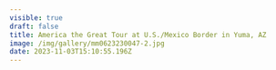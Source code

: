 ```yaml
---
visible: true
draft: false
title: America the Great Tour at U.S./Mexico Border in Yuma, AZ
image: /img/gallery/mm0623230047-2.jpg
date: 2023-11-03T15:10:55.196Z
---
```

